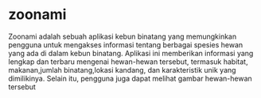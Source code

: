 # zoonami
Zoonami adalah sebuah aplikasi kebun binatang yang memungkinkan pengguna untuk mengakses informasi tentang berbagai spesies hewan yang ada di dalam kebun binatang. Aplikasi ini memberikan informasi yang lengkap dan terbaru mengenai hewan-hewan tersebut, termasuk habitat, makanan,jumlah binatang,lokasi kandang, dan karakteristik unik yang dimilikinya. Selain itu, pengguna juga dapat melihat gambar hewan-hewan tersebut
